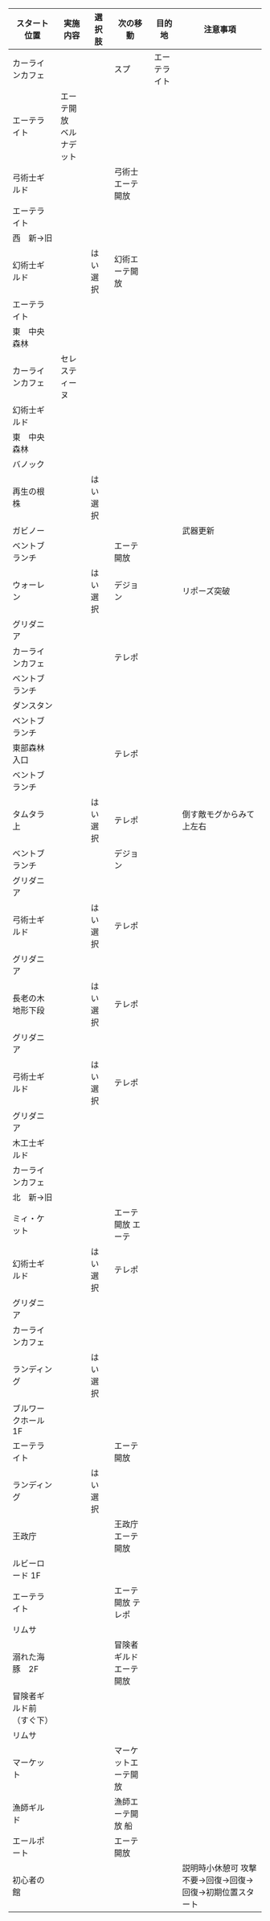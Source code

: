 

| スタート位置             | 実施内容                     | 選択肢   | 次の移動               | 目的地       | 注意事項                                                |
| ------------------------ | ---------------------------- | -------- | ---------------------- | ------------ | ------------------------------------------------------- |
| カーラインカフェ         |                              |          | スプ                   | エーテライト |                                                         |
| エーテライト             | エーテ開放<br />ベルナデット |          |                        |              |                                                         |
| 弓術士ギルド             |                              |          | 弓術士エーテ開放       |              |                                                         |
| エーテライト             |                              |          |                        |              |                                                         |
| 西　新→旧                |                              |          |                        |              |                                                         |
| 幻術士ギルド             |                              | はい選択 | 幻術エーテ開放         |              |                                                         |
| エーテライト             |                              |          |                        |              |                                                         |
| 東　中央森林             |                              |          |                        |              |                                                         |
| カーラインカフェ         | セレスティーヌ               |          |                        |              |                                                         |
| 幻術士ギルド             |                              |          |                        |              |                                                         |
| 東　中央森林             |                              |          |                        |              |                                                         |
| バノック                 |                              |          |                        |              |                                                         |
| 再生の根株               |                              | はい選択 |                        |              |                                                         |
| ガビノー                 |                              |          |                        |              | 武器更新                                                |
| ベントブランチ           |                              |          | エーテ開放             |              |                                                         |
| ウォーレン               |                              | はい選択 | デジョン               |              | リポーズ突破                                            |
| グリダニア               |                              |          |                        |              |                                                         |
| カーラインカフェ         |                              |          | テレポ                 |              |                                                         |
| ベントブランチ           |                              |          |                        |              |                                                         |
| ダンスタン               |                              |          |                        |              |                                                         |
| ベントブランチ           |                              |          |                        |              |                                                         |
| 東部森林入口             |                              |          | テレポ                 |              |                                                         |
| ベントブランチ           |                              |          |                        |              |                                                         |
| タムタラ　上             |                              | はい選択 | テレポ                 |              | 倒す敵モグからみて上左右                                |
| ベントブランチ           |                              |          | デジョン               |              |                                                         |
| グリダニア               |                              |          |                        |              |                                                         |
| 弓術士ギルド             |                              | はい選択 | テレポ                 |              |                                                         |
| グリダニア               |                              |          |                        |              |                                                         |
| 長老の木　地形下段       |                              | はい選択 | テレポ                 |              |                                                         |
| グリダニア               |                              |          |                        |              |                                                         |
| 弓術士ギルド             |                              | はい選択 | テレポ                 |              |                                                         |
| グリダニア               |                              |          |                        |              |                                                         |
| 木工士ギルド             |                              |          |                        |              |                                                         |
| カーラインカフェ         |                              |          |                        |              |                                                         |
| 北　新→旧                |                              |          |                        |              |                                                         |
| ミィ・ケット             |                              |          | エーテ開放 エーテ      |              |                                                         |
| 幻術士ギルド             |                              | はい選択 | テレポ                 |              |                                                         |
| グリダニア               |                              |          |                        |              |                                                         |
| カーラインカフェ         |                              |          |                        |              |                                                         |
| ランディング             |                              | はい選択 |                        |              |                                                         |
| ブルワークホール 1F      |                              |          |                        |              |                                                         |
| エーテライト             |                              |          | エーテ開放             |              |                                                         |
| ランディング             |                              | はい選択 |                        |              |                                                         |
| 王政庁                   |                              |          | 王政庁エーテ開放       |              |                                                         |
| ルビーロード 1F          |                              |          |                        |              |                                                         |
| エーテライト             |                              |          | エーテ開放 テレポ      |              |                                                         |
| リムサ                   |                              |          |                        |              |                                                         |
| 溺れた海豚　2F           |                              |          | 冒険者ギルドエーテ開放 |              |                                                         |
| 冒険者ギルド前（すぐ下） |                              |          |                        |              |                                                         |
| リムサ                   |                              |          |                        |              |                                                         |
| マーケット               |                              |          | マーケットエーテ開放   |              |                                                         |
| 漁師ギルド               |                              |          | 漁師エーテ開放 船      |              |                                                         |
| エールポート             |                              |          | エーテ開放             |              |                                                         |
| 初心者の館               |                              |          |                        |              | 説明時小休憩可 攻撃不要→回復→回復→回復→初期位置スタート |